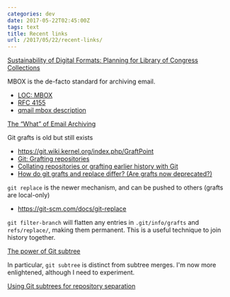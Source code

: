 ```yaml
---
categories: dev
date: 2017-05-22T02:45:00Z
tags: text
title: Recent links
url: /2017/05/22/recent-links/
---
```


[Sustainability of Digital Formats: Planning for Library of Congress Collections](https://www.loc.gov/preservation/digital/formats/fdd/browse_list.shtml)

MBOX is the de-facto standard for archiving email.

- [LOC: MBOX](https://www.loc.gov/preservation/digital/formats/fdd/fdd000383.shtml)
- [RFC 4155](https://tools.ietf.org/rfc/rfc4155.txt)
- [qmail mbox description](http://qmail.org/qmail-manual-html/man5/mbox.html)

[The “What” of Email Archiving](https://blogs.loc.gov/thesignal/2013/07/the-what-of-email-archiving/)

Git grafts is old but still exists

- https://git.wiki.kernel.org/index.php/GraftPoint
- [Git: Grafting repositories](http://ben.straubnet.net/post/939181602/git-grafting-repositories)
- [Collating repositories or grafting earlier history with Git](https://developer.atlassian.com/blog/2015/08/grafting-earlier-history-with-git/)
- [How do git grafts and replace differ? (Are grafts now deprecated?)](https://stackoverflow.com/questions/6800692/how-do-git-grafts-and-replace-differ-are-grafts-now-deprecated)

`git replace` is the newer mechanism, and can be pushed to others (grafts are local-only)

- https://git-scm.com/docs/git-replace

`git filter-branch` will flatten any entries in `.git/info/grafts` and `refs/replace/`, making them permanent.
This is a useful technique to join history together.

[The power of Git subtree](https://developer.atlassian.com/blog/2015/05/the-power-of-git-subtree/)

In particular, `git subtree` is distinct from subtree merges. I'm now more enlightened, although I need to experiment.

[Using Git subtrees for repository separation](https://makingsoftware.wordpress.com/2013/02/16/using-git-subtrees-for-repository-separation/)
